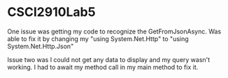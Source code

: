 # CSCI2910Lab5
One issue was getting my code to recognize the GetFromJsonAsync<JsonElement>.
Was able to fix it by changing my "using System.Net.Http" to "using System.Net.Http.Json"

Issue two was I could not get any data to display and my query wasn't working.
I had to await my method call in my main method to fix it.
